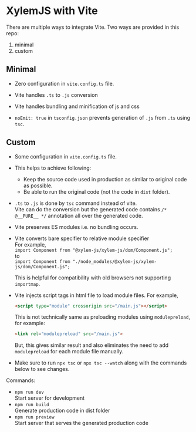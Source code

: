 # XylemJS with Vite

There are multiple ways to integrate Vite.
Two ways are provided in this repo:

1. minimal
1. custom

## Minimal

- Zero configuration in `vite.config.ts` file.

- Vite handles `.ts` to `.js` conversion

- Vite handles bundling and minification of js and css

- `noEmit: true` in `tsconfig.json` prevents generation of `.js` from `.ts` using `tsc`.

## Custom

- Some configuration in `vite.config.ts` file.

- This helps to achieve following:

	- Keep the source code used in production as similar to original code as possible.
	- Be able to run the original code (not the code in `dist` folder).

- `.ts` to `.js` is done by `tsc` command instead of vite.
	<br>Vite can do the conversion but the generated code contains `/* @__PURE__ */` annotation
	all over the generated code.

- Vite preserves ES modules i.e. no bundling occurs.

- Vite converts bare specifier to relative module specifier
	<br>For example,
	<br>`import Component from "@xylem-js/xylem-js/dom/Component.js";`
	<br>to
	<br>`import Component from "./node_modules/@xylem-js/xylem-js/dom/Component.js";`

	This is helpful for compatibility with old browsers not supporting `importmap`.

- Vite injects script tags in html file to load module files.
	For example,
	```html
	<script type="module" crossorigin src="/main.js"></script>
	```
	This is not technically same as preloading modules using `modulepreload`, for example:
	```html
	<link rel="modulepreload" src="/main.js">
	```
	But, this gives similar result and also eliminates the need to add `modulepreload` for each module file manually.

- Make sure to run `npx tsc` or `npx tsc --watch` along with the commands below to see changes.

Commands:

- `npm run dev`
	<br>Start server for development
- `npm run build`
	<br>Generate production code in dist folder
- `npm run preview`
	<br>Start server that serves the generated production code
